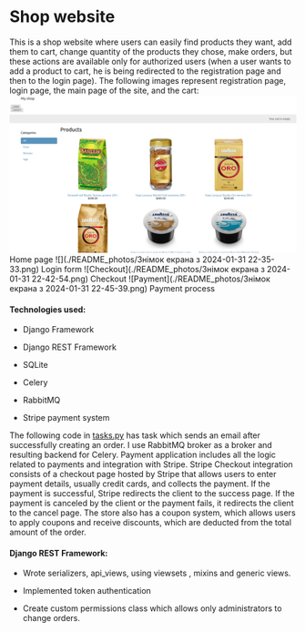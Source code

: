 # Shop website
This is a shop website where users can easily find products they want, add them to cart, change quantity of the products they chose, make orders, but these actions are available only for authorized users (when a user wants to add a product to cart, he is being redirected to the registration page and then to the login page). The following images represent registration page, login page, the main page of the site, and the cart:
![Home page](https://github.com/rybkkina/shop_project/blob/main/README_photos/%D0%97%D0%BD%D1%96%D0%BC%D0%BE%D0%BA%20%D0%B5%D0%BA%D1%80%D0%B0%D0%BD%D0%B0%20%D0%B7%202024-01-31%2022-31-45.png)
Home page
![](./README_photos/Знімок екрана з 2024-01-31 22-35-33.png)
Login form
![Checkout](./README_photos/Знімок екрана з 2024-01-31 22-42-54.png)
Checkout
![Payment](./README_photos/Знімок екрана з 2024-01-31 22-45-39.png)
Payment process
#### Technologies used: 
* Django Framework 

* Django REST Framework

* SQLite 

* Celery 

* RabbitMQ 

* Stripe payment system 

The following code in [tasks.py](https://github.com/rybkkina/shop_project/blob/main/orders/tasks.py) has task which sends an email after successfully creating an order. I use RabbitMQ broker as a broker and resulting backend for Celery.
Рayment application includes all the logic related to payments and integration with Stripe. Stripe Checkout integration consists of a checkout page hosted by Stripe that allows users to enter payment details, usually credit cards, and collects the payment. If the payment is successful, Stripe redirects the client to the success page. If the payment is canceled by the client or the payment fails, it redirects the client to the cancel page. 
The store also has a coupon system, which allows users to apply coupons and receive discounts, which are deducted from the total amount of the order.
#### Django REST Framework: 

* Wrote serializers, api_views, using viewsets , mixins and generic views. 

* Implemented token authentication 

* Create custom permissions class  which allows only administrators to change orders.